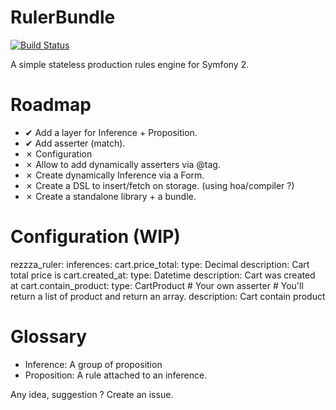 RulerBundle
===========

[![Build Status](https://secure.travis-ci.org/rezzza/RulerBundle.png)](http://travis-ci.org/rezzza/RulerBundle)

A simple stateless production rules engine for Symfony 2.

Roadmap
=======

- ✔ Add a layer for Inference + Proposition.
- ✔ Add asserter (match).
- ✗ Configuration
- ✗ Allow to add dynamically asserters via @tag.
- ✗ Create dynamically Inference via a Form.
- ✗ Create a DSL to insert/fetch on storage. (using hoa/compiler ?)
- ✗ Create a standalone library + a bundle.

# Configuration (WIP)

rezzza_ruler:
	inferences:
		cart.price_total:
			type:        Decimal
			description: Cart total price is
		cart.created_at:
			type:        Datetime
			description: Cart was created at
		cart.contain_product:
			type:        CartProduct
			# Your own asserter
			# You'll return a list of product and return an array.
			description: Cart contain product

Glossary
==========

- Inference:   A group of proposition
- Proposition: A rule attached to an inference.

Any idea, suggestion ? Create an issue.


